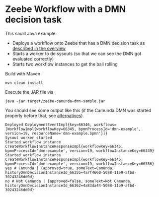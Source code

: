 # Zeebe Workflow with a DMN decision task

This small Java example:

* Deploys a workflow onto Zeebe that has a DMN decision task as [described in the overview](../../../)
* Starts a worker to do sysouts (so that we can see the DMN got evaluated correctly)
* Starts two workflow instances to get the ball rolling

Build with Maven

`mvn clean install`

Execute the JAR file via

`java -jar target/zeebe-camunda-dmn-sample.jar`

You should see some output like this (if the Camunda DMN was started properly before that, see [alternatives](../../../)).

```
Deployed DeploymentEventImpl{key=66346, workflows=[WorkflowImpl{workflowKey=66345, bpmnProcessId='dmn-example', version=19, resourceName='dmn-example.bpmn'}]}
Sysout worker started
Started workflow instance CreateWorkflowInstanceResponseImpl{workflowKey=66345, bpmnProcessId='dmn-example', version=19, workflowInstanceKey=66349}
Started workflow instance CreateWorkflowInstanceResponseImpl{workflowKey=66345, bpmnProcessId='dmn-example', version=19, workflowInstanceKey=66356}
yes # Camunda | {approved=true, someText=Camunda, historyDmnDecisionInstanceId_66355=4a7f4660-5088-11e9-afbd-30243246dd0d}
no # Not Camunda | {approved=false, someText=Not Camunda, historyDmnDecisionInstanceId_66362=4a83da44-5088-11e9-afbd-30243246dd0d}

```

